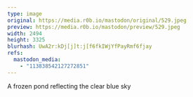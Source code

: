 ```yaml
---
type: image
original: https://media.r0b.io/mastodon/original/529.jpeg
preview: https://media.r0b.io/mastodon/preview/529.jpeg
width: 2494
height: 3325
blurhash: UwA2r:kDj[j]t:j[f6fkIWjYfPayRmf6fjay
refs:
  mastodon_media:
    - "113838542127272851"
---
```


A frozen pond reflecting the clear blue sky
